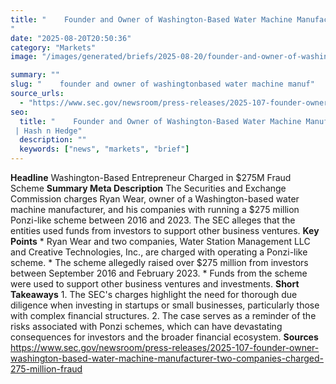 ```yaml
---
title: "    Founder and Owner of Washington-Based Water Machine Manufacturer and Two Companies Charged in $275 Million Fraud Scheme
"
date: "2025-08-20T20:50:36"
category: "Markets"
image: "/images/generated/briefs/2025-08-20/founder-and-owner-of-washingtonbased-water-machine-manuf.svg"

summary: ""
slug: "    founder and owner of washingtonbased water machine manuf"
source_urls:
  - "https://www.sec.gov/newsroom/press-releases/2025-107-founder-owner-washington-based-water-machine-manufacturer-two-companies-charged-275-million-fraud"
seo:
  title: "    Founder and Owner of Washington-Based Water Machine Manufacturer and Two Companies Charged in $275 Million Fraud Scheme
 | Hash n Hedge"
  description: ""
  keywords: ["news", "markets", "brief"]
---
```

**Headline** Washington-Based Entrepreneur Charged in $275M Fraud Scheme  **Summary Meta Description** The Securities and Exchange Commission charges Ryan Wear, owner of a Washington-based water machine manufacturer, and his companies with running a $275 million Ponzi-like scheme between 2016 and 2023. The SEC alleges that the entities used funds from investors to support other business ventures.  **Key Points**  * Ryan Wear and two companies, Water Station Management LLC and Creative Technologies, Inc., are charged with operating a Ponzi-like scheme. * The scheme allegedly raised over $275 million from investors between September 2016 and February 2023. * Funds from the scheme were used to support other business ventures and investments.  **Short Takeaways**  1. The SEC's charges highlight the need for thorough due diligence when investing in startups or small businesses, particularly those with complex financial structures. 2. The case serves as a reminder of the risks associated with Ponzi schemes, which can have devastating consequences for investors and the broader financial ecosystem.  **Sources** https://www.sec.gov/newsroom/press-releases/2025-107-founder-owner-washington-based-water-machine-manufacturer-two-companies-charged-275-million-fraud 
